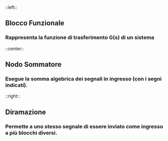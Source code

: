::left::
<div class="text-center">

## <Alert strong>Blocco Funzionale</Alert>
### Rappresenta la funzione di trasferimento G(s) di un sistema
</div>

::center::
<div class="text-center">

## <Alert strong>Nodo Sommatore</Alert>
### Esegue la somma algebrica dei segnali in ingresso (con i segni indicati).
</div>

::right::
<div class="text-center">

## <Alert strong>Diramazione</Alert>
### Permette a uno stesso segnale di essere inviato come ingresso a più blocchi diversi.
</div>
